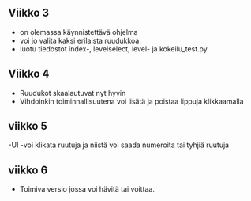 ## Viikko 3



- on olemassa käynnistettävä ohjelma
- voi jo valita kaksi erilaista ruudukkoa.
- luotu tiedostot index-, levelselect, level- ja kokeilu_test.py


## Viikko 4

- Ruudukot skaalautuvat nyt hyvin
- Vihdoinkin toiminnallisuutena voi lisätä ja poistaa lippuja klikkaamalla


## viikko 5

-UI
-voi klikata ruutuja ja niistä voi saada numeroita tai tyhjiä ruutuja


## viikko 6

- Toimiva versio jossa voi hävitä tai voittaa.
